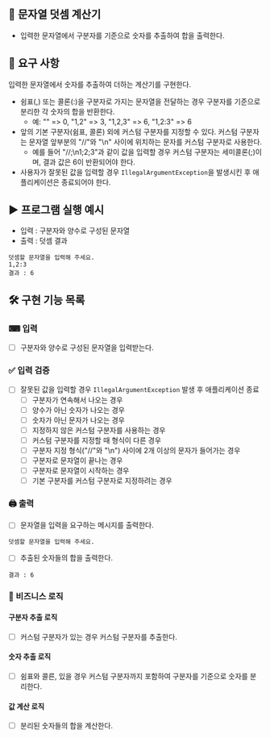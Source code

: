 🧮 문자열 덧셈 계산기
---  
+ 입력한 문자열에서 구분자를 기준으로 숫자를 추출하여 합을 출력한다.

🔎 요구 사항
---  
입력한 문자열에서 숫자를 추출하여 더하는 계산기를 구현한다.
- 쉼표(,) 또는 콜론(:)을 구분자로 가지는 문자열을 전달하는 경우 구분자를 기준으로 분리한 각 숫자의 합을 반환한다.
    - 예: "" => 0, "1,2" => 3, "1,2,3" => 6, "1,2:3" => 6
- 앞의 기본 구분자(쉼표, 콜론) 외에 커스텀 구분자를 지정할 수 있다. 커스텀 구분자는 문자열 앞부분의 "//"와 "\n" 사이에 위치하는 문자를 커스텀 구분자로 사용한다.
    - 예를 들어 "//;\n1;2;3"과 같이 값을 입력할 경우 커스텀 구분자는 세미콜론(;)이며, 결과 값은 6이 반환되어야 한다.
- 사용자가 잘못된 값을 입력할 경우 `IllegalArgumentException`을 발생시킨 후 애플리케이션은 종료되어야 한다.

▶ 프로그램 실행 예시
---  
+ 입력 : 구분자와 양수로 구성된 문자열
+ 출력 : 덧셈 결과

```  
덧셈할 문자열을 입력해 주세요.  
1,2:3  
결과 : 6
```  
  
🛠 구현 기능 목록  
---  
### ⌨ 입력  
+ [ ] 구분자와 양수로 구성된 문자열을 입력받는다.  
### ✅ 입력 검증  
+ [ ] 잘못된 값을 입력할 경우 `IllegalArgumentException` 발생 후 애플리케이션 종료  
  + [ ] 구분자가 연속해서 나오는 경우  
  + [ ] 양수가 아닌 숫자가 나오는 경우
  + [ ] 숫자가 아닌 문자가 나오는 경우
  + [ ] 지정하지 않은 커스텀 구분자를 사용하는 경우  
  + [ ] 커스텀 구분자를 지정할 때 형식이 다른 경우
  + [ ] 구분자 지정 형식("//"와 "\n") 사이에 2개 이상의 문자가 들어가는 경우  
  + [ ] 구분자로 문자열이 끝나는 경우
  + [ ] 구분자로 문자열이 시작하는 경우
  + [ ] 기본 구분자를 커스텀 구분자로 지정하려는 경우
  
### 🖨 출력  
+ [ ] 문자열을 입력을 요구하는 메시지를 출력한다.  
```  
덧셈할 문자열을 입력해 주세요.
```  
  
+ [ ] 추출된 숫자들의 합을 출력한다.  
```  
결과 : 6
```

### 📝 비즈니스 로직
#### 구분자 추출 로직
+ [ ] 커스텀 구분자가 있는 경우 커스텀 구분자를 추출한다.
#### 숫자 추출 로직
+ [ ] 쉼표와 콜른, 있을 경우 커스텀 구분자까지 포함하여 구분자를 기준으로 숫자를 분리한다.
#### 값 계산 로직
+ [ ] 분리된 숫자들의 합을 계산한다.
